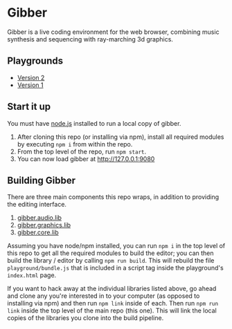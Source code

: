 # Gibber #
Gibber is a live coding environment for the web browser, combining music synthesis and sequencing with ray-marching 3d graphics.

## Playgrounds ##
- [Version 2](https://gibber.cc/alpha/playground/)
- [Version 1](https://gibber.cc)

## Start it up ##
You must have [node.js](https://nodejs.org/en/) installed to run a local copy of gibber.

1. After cloning this repo (or installing via npm), install all required modules by executing `npm i` from within the repo.
2. From the top level of the repo, run `npm start`. 
3. You can now load gibber at http://127.0.0.1:9080

## Building Gibber ##
There are three main components this repo wraps, in addition to providing the editing interface.

1. [gibber.audio.lib](https://github.com/charlieroberts/gibber.audio.lib)
2. [gibber.graphics.lib](https://github.com/charlieroberts/gibber.graphics.lib)
3. [gibber.core.lib](https://github.com/charlieroberts/gibber.core.lib)

Assuming you have node/npm installed, you can run `npm i` in the top level of this repo to get all the required modules to build the editor; you can then build the library / editor by calling `npm run build`. This will rebuild the file `playground/bundle.js` that is included in a script tag inside the playground's `index.html` page.

If you want to hack away at the individual libraries listed above, go ahead and clone any you're interested in to your computer (as opposed to installing via npm) and then run `npm link` inside of each. Then run `npm run link` inside the top level of the main repo (this one). This will link the local copies of the libraries you clone into the build pipeline.
